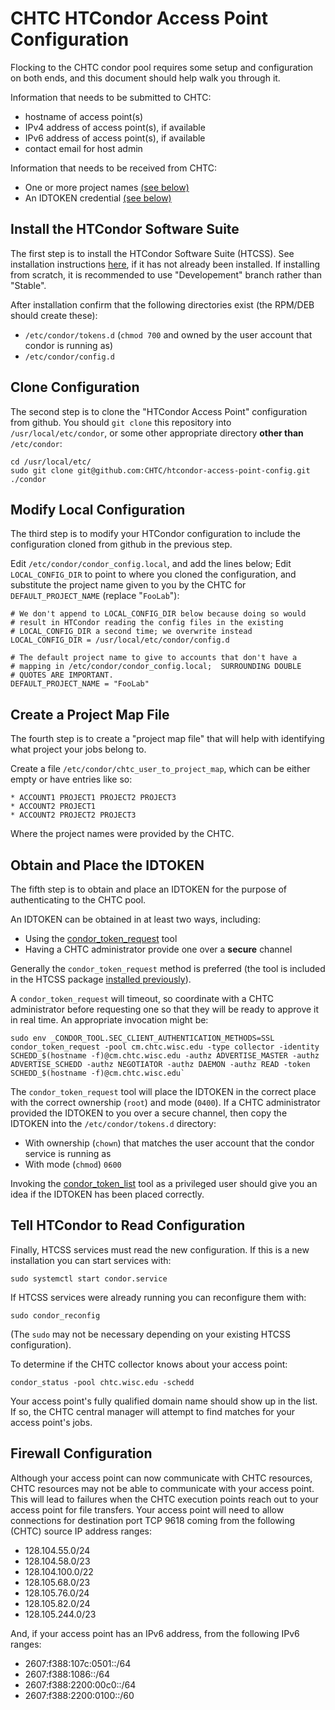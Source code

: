 # CHTC HTCondor Access Point Configuration

Flocking to the CHTC condor pool requires some setup and configuration on both ends, and this document should help walk you through it.

Information that needs to be submitted to CHTC:
* hostname of access point(s)
* IPv4 address of access point(s), if available
* IPv6 address of access point(s), if available
* contact email for host admin

Information that needs to be received from CHTC:
* One or more project names [(see below)](#create-a-project-map-file)
* An IDTOKEN credential [(see below)](#obtain-and-place-the-idtoken)

## Install the HTCondor Software Suite

The first step is to install the HTCondor Software Suite (HTCSS). See installation instructions [here](https://research.cs.wisc.edu/htcondor/instructions/), if it has not already been installed.  If installing from scratch, it is recommended to use "Developement" branch rather than "Stable".

After installation confirm that the following directories exist (the RPM/DEB should create these):
* `/etc/condor/tokens.d` (`chmod 700` and owned by the user account that condor is running as)
* `/etc/condor/config.d`

## Clone Configuration

The second step is to clone the "HTCondor Access Point" configuration from github.  You should `git clone` this repository into `/usr/local/etc/condor`, or some other appropriate directory **other than** `/etc/condor`:
```
cd /usr/local/etc/
sudo git clone git@github.com:CHTC/htcondor-access-point-config.git ./condor
```

## Modify Local Configuration
The third step is to modify your HTCondor configuration to include the configuration cloned from github in the previous step.

Edit `/etc/condor/condor_config.local`, and add the lines below; Edit `LOCAL_CONFIG_DIR` to point to where you cloned the configuration, and substitute  the project name given to you by the CHTC for `DEFAULT_PROJECT_NAME` (replace "`FooLab`"):
```
# We don't append to LOCAL_CONFIG_DIR below because doing so would
# result in HTCondor reading the config files in the existing
# LOCAL_CONFIG_DIR a second time; we overwrite instead
LOCAL_CONFIG_DIR = /usr/local/etc/condor/config.d

# The default project name to give to accounts that don't have a
# mapping in /etc/condor/condor_config.local;  SURROUNDING DOUBLE
# QUOTES ARE IMPORTANT.
DEFAULT_PROJECT_NAME = "FooLab"
```

## Create a Project Map File
The fourth step is to create a "project map file" that will help with identifying what project your jobs belong to.

Create a file `/etc/condor/chtc_user_to_project_map`, which can be either empty or have entries like so:
```
* ACCOUNT1 PROJECT1 PROJECT2 PROJECT3
* ACCOUNT2 PROJECT1 
* ACCOUNT2 PROJECT2 PROJECT3
```
Where the project names were provided by the CHTC.

## Obtain and Place the IDTOKEN
The fifth step is to obtain and place an IDTOKEN for the purpose of authenticating to the CHTC pool.

An IDTOKEN can be obtained in at least two ways, including:
* Using the [condor_token_request](https://htcondor.readthedocs.io/en/latest/man-pages/condor_token_request.html) tool
* Having a CHTC administrator provide one over a **secure** channel

Generally the `condor_token_request` method is preferred (the tool is included in the HTCSS package [installed previously](#install-the-htcondor-software-suite)).

A `condor_token_request` will timeout, so coordinate with a CHTC administrator before requesting one so that they will be ready to approve it in real time. An appropriate invocation might be:
```
sudo env _CONDOR_TOOL.SEC_CLIENT_AUTHENTICATION_METHODS=SSL condor_token_request -pool cm.chtc.wisc.edu -type collector -identity SCHEDD_$(hostname -f)@cm.chtc.wisc.edu -authz ADVERTISE_MASTER -authz ADVERTISE_SCHEDD -authz NEGOTIATOR -authz DAEMON -authz READ -token SCHEDD_$(hostname -f)@cm.chtc.wisc.edu`
```

The `condor_token_request` tool will place the IDTOKEN in the correct place with the correct ownership (`root`) and mode (`0400`).  If a CHTC administrator provided the IDTOKEN to you over a secure channel, then copy the IDTOKEN into the `/etc/condor/tokens.d` directory:
* With ownership (`chown`) that matches the user account that the condor service is running as
* With mode (`chmod`) `0600`

Invoking the [condor_token_list](https://htcondor.readthedocs.io/en/latest/man-pages/condor_token_list.html) tool as a privileged user should give you an idea if the IDTOKEN has been placed correctly.

## Tell HTCondor to Read Configuration
Finally, HTCSS services must read the new configuration.  If this is a new installation you can start services with:
```
sudo systemctl start condor.service
```

If HTCSS services were already running you can reconfigure them with:
```
sudo condor_reconfig
```
(The `sudo` may not be necessary depending on your existing HTCSS configuration).

To determine if the CHTC collector knows about your access point:
```
condor_status -pool chtc.wisc.edu -schedd
```
Your access point's fully qualified domain name should show up in the list.  If so, the CHTC central manager will attempt to find matches for your access point's jobs.

## Firewall Configuration
Although your access point can now communicate with CHTC resources, CHTC resources may not be able to communicate with your access point.  This will lead to failures when the CHTC execution points reach out to your access point for file transfers.  Your access point will need to allow connections for destination port TCP 9618 coming from the following (CHTC) source IP address ranges:
* 128.104.55.0/24
* 128.104.58.0/23
* 128.104.100.0/22 
* 128.105.68.0/23
* 128.105.76.0/24
* 128.105.82.0/24 
* 128.105.244.0/23

And, if your access point has an IPv6 address, from the following IPv6 ranges:
* 2607:f388:107c:0501::/64 
* 2607:f388:1086::/64
* 2607:f388:2200:00c0::/64 
* 2607:f388:2200:0100::/60
